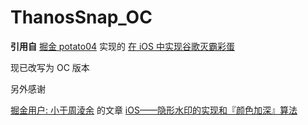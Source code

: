 # ThanosSnap_OC


**引用自** [掘金 potato04](https://juejin.im/user/5c1bbe4ae51d455405554f15) 实现的 [在 iOS 中实现谷歌灭霸彩蛋](https://juejin.im/post/5cc652adf265da03540316e3)

现已改写为 OC 版本

另外感谢

[掘金用户: 小于周淩余](https://juejin.im/user/56dffd4bc4c9710051eb254b) 的文章 [iOS——隐形水印的实现和『颜色加深』算法](https://juejin.im/post/5cd17612f265da037a3d0183)

